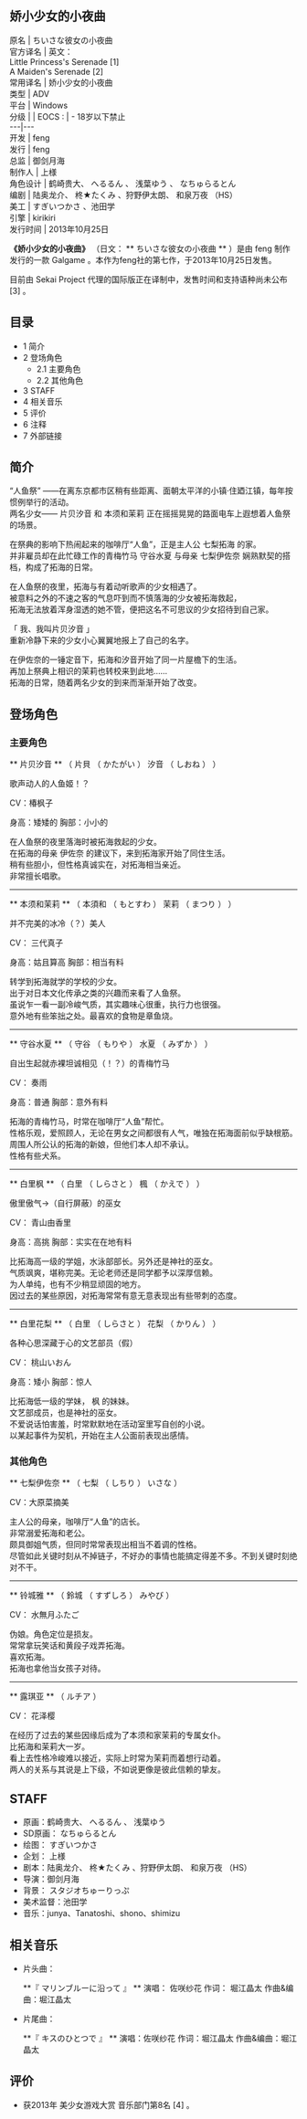 娇小少女的小夜曲  
---  
原名  |  ちいさな彼女の小夜曲   
官方译名  |  英文：   
Little Princess's Serenade  [1]  
A Maiden's Serenade  [2]  
常用译名  |  娇小少女的小夜曲   
类型  |  ADV   
平台  |  Windows   
分级  |  |  EOCS  :  |  \- 18岁以下禁止   
---|---  
开发  |  feng   
发行  |  feng   
总监  |  御剑月海   
制作人  |  上様   
角色设计  |  鹤崎贵大、  へるるん  、  浅葉ゆう  、  なちゅらるとん   
编剧  |  陆奥龙介、  柊★たくみ  、狩野伊太朗、  和泉万夜  （HS）   
美工  |  すぎいつかさ  、池田学   
引擎  |  kirikiri   
发行时间  |  2013年10月25日   
  
**《娇小少女的小夜曲》** （日文： ** ちいさな彼女の小夜曲  ** ）是由  feng  制作发行的一款  Galgame
。本作为feng社的第七作，于2013年10月25日发售。

目前由  Sekai Project  代理的国际版正在译制中，发售时间和支持语种尚未公布  [3]  。

##  目录

  * 1  简介 
  * 2  登场角色 
    * 2.1  主要角色 
    * 2.2  其他角色 
  * 3  STAFF 
  * 4  相关音乐 
  * 5  评价 
  * 6  注释 
  * 7  外部链接 

##  简介

“人鱼祭”  ——在离东京都市区稍有些距离、面朝太平洋的小镇·住廼江镇，每年按惯例举行的活动。  
两名少女——  片贝汐音  和  本须和茉莉  正在摇摇晃晃的路面电车上遐想着人鱼祭的场景。  
  
在祭典的影响下热闹起来的咖啡厅“人鱼”，正是主人公  七梨拓海  的家。  
并非雇员却在此忙碌工作的青梅竹马  守谷水夏  与母亲  七梨伊佐奈  娴熟默契的搭档，构成了拓海的日常。  
  
在人鱼祭的夜里，拓海与有着动听歌声的少女相遇了。  
被意料之外的不速之客的气息吓到而不慎落海的少女被拓海救起，  
拓海无法放着浑身湿透的她不管，便把这名不可思议的少女招待到自己家。  
  
「  我、我叫片贝汐音  」  
重新冷静下来的少女小心翼翼地报上了自己的名字。  
  
在伊佐奈的一锤定音下，拓海和汐音开始了同一片屋檐下的生活。  
再加上祭典上相识的茉莉也转校来到此地……  
拓海的日常，随着两名少女的到来而渐渐开始了改变。

##  登场角色

###  主要角色

** 片贝汐音  ** （  片貝  （  かたがい  ）  汐音  （  しおね  ）  ）

歌声动人的人鱼姬！？

CV：椿枫子

身高：矮矮的 胸部：小小的  

在人鱼祭的夜里落海时被拓海救起的少女。  
在拓海的母亲  伊佐奈  的建议下，来到拓海家开始了同住生活。  
稍有些胆小，但性格真诚实在，对拓海相当亲近。  
非常擅长唱歌。

* * *

** 本须和茉莉  ** （  本須和  （  もとすわ  ）  茉莉  （  まつり  ）  ）

并不完美的冰冷（？）美人

CV：  三代真子

身高：姑且算高 胸部：相当有料  

转学到拓海就学的学校的少女。  
出于对日本文化传承之类的兴趣而来看了人鱼祭。  
虽说乍一看一副冷峻气质，其实趣味心很重，执行力也很强。  
意外地有些笨拙之处。最喜欢的食物是章鱼烧。

* * *

** 守谷水夏  ** （  守谷  （  もりや  ）  水夏  （  みずか  ）  ）

自出生起就赤裸坦诚相见（！？）的青梅竹马

CV：  奏雨

身高：普通 胸部：意外有料  

拓海的青梅竹马，时常在咖啡厅“人鱼”帮忙。  
性格乐观，爱照顾人，无论在男女之间都很有人气，唯独在拓海面前似乎缺根筋。  
周围人所公认的拓海的新娘，但他们本人却不承认。  
性格有些犬系。

* * *

** 白里枫  ** （  白里  （  しらさと  ）  楓  （  かえで  ）  ）

傲里傲气→（自行屏蔽）的巫女

CV：  青山由香里

身高：高挑 胸部：实实在在地有料  

比拓海高一级的学姐，水泳部部长。另外还是神社的巫女。  
气质飒爽，堪称完美。无论老师还是同学都予以深厚信赖。  
为人单纯，也有不少稍显顽固的地方。  
因过去的某些原因，对拓海常常有意无意表现出有些带刺的态度。

* * *

** 白里花梨  ** （  白里  （  しらさと  ）  花梨  （  かりん  ）  ）

各种心思深藏于心的文艺部员（假）

CV：  桃山いおん

身高：矮小 胸部：惊人  

比拓海低一级的学妹，  枫  的妹妹。  
文艺部成员，也是神社的巫女。  
不爱说话怕害羞，时常默默地在活动室里写自创的小说。  
以某起事件为契机，开始在主人公面前表现出感情。

###  其他角色

** 七梨伊佐奈  ** （  七梨  （  しちり  ）  いさな  ）

CV：大原菜摘美

主人公的母亲，咖啡厅“人鱼”的店长。  
非常溺爱拓海和老公。  
颇具御姐气质，但同时常常表现出相当不着调的性格。  
尽管如此关键时刻从不掉链子，不好办的事情也能搞定得差不多。不到关键时刻绝对不干。

* * *

** 铃城雅  ** （  鈴城  （  すずしろ  ）  みやび  ）

CV：  水無月ふたご

伪娘。角色定位是损友。  
常常拿玩笑话和黄段子戏弄拓海。  
喜欢拓海。  
拓海也拿他当女孩子对待。

* * *

** 露琪亚  ** （  ルチア  ）

CV：  花泽樱

在经历了过去的某些因缘后成为了本须和家茉莉的专属女仆。  
比拓海和茉莉大一岁。  
看上去性格冷峻难以接近，实际上时常为茉莉而着想行动着。  
两人的关系与其说是上下级，不如说更像是彼此信赖的挚友。

  

##  STAFF

  * 原画：鹤崎贵大、  へるるん  、  浅葉ゆう 
  * SD原画：  なちゅらるとん 
  * 绘图：  すぎいつかさ 
  * 企划：  上様 
  * 剧本：陆奥龙介、  柊★たくみ  、狩野伊太朗、  和泉万夜  （HS） 
  * 导演：御剑月海 
  * 背景：  スタジオちゅーりっぷ 
  * 美术监督：池田学 
  * 音乐：junya、Tanatoshi、shono、shimizu 

##  相关音乐

  * 片头曲：   

     **『 マリンブルーに沿って  』 **
     演唱：  佐咲纱花 
     作词：  堀江晶太 
     作曲&编曲：堀江晶太 

  * 片尾曲：   

     **『 キスのひとつで  』 **
     演唱：佐咲纱花 
     作词：堀江晶太 
     作曲&编曲：堀江晶太 

##  评价

  * 获2013年  美少女游戏大赏  音乐部门第8名  [4]  。 

  